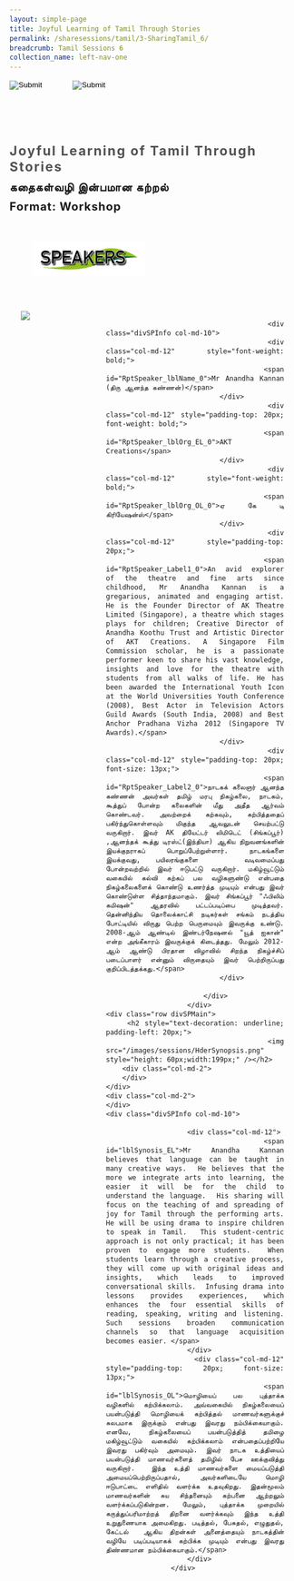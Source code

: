 ```yaml
---
layout: simple-page
title: Joyful Learning of Tamil Through Stories
permalink: /sharesessions/tamil/3-SharingTamil_6/
breadcrumb: Tamil Sessions 6
collection_name: left-nav-one
---
```




<input type="image" name="btnBack" id="btnBack" onclick="goBack()" src="/images/btnBack.png" style="height:70px;">
<input type="image" name="btnRegister" id="btnRegister" src="/images/btnClosed.png"
    style="height:70px;padding-left: 50px;" />

<link href="/misc/bootstrap.min.css" rel="stylesheet" />
<link href="/misc/Site.css" rel="stylesheet" />
<style>
    .divSPMain {
        padding: 20px;
        padding-top: 20px;
        text-align: justify;
        border-radius: 20px;
    }
    .divSPInfo {
        padding-top: 1px;
    }
</style>
<script>
        function goBack() {
          window.history.back();
        }
        </script>
        
<div id="PanelSess">
    <div class="col-md-12" style="padding-top: 40px;">
        <b>
            <span id="lblTitle_EL" style="font-weight: bold; font-size: 23px; letter-spacing: 2px; color: #525252">
                Joyful Learning of Tamil Through Stories</span></b>
    </div>
    <div class="col-md-12" style="padding-top: 10px;">
        <span id="lblTitle_OL" style="font-weight: bold; font-size: 20px; letter-spacing: 1px;">
        கதைகள்வழி இன்பமான கற்றல்</span>
    </div>
    <div class="col-md-12" style="padding-top: 10px;">
        <span id="tblFormat" style="font-weight: bold; font-size: 20px; letter-spacing: 1px;"><b>Format:</b>
            Workshop</span>
    </div>
    <div class="row divSPMain">
        <h2 style="text-decoration: underline; padding-left: 20px;">
            <img src="/images/sessions/HDerSpeakers.png" style="height: 60px;width:199px;" /></h2>
        <div class="col-md-2">
        </div>
    </div>
  <div class="row divSPMain">
                            <div class="col-md-2">
                                <img id="RptSpeaker_Img_0" src="https://event-reg.biz/DefaultBanner/images/MTLS2019/Speaker/T51.png" style="float: left; width: 150px;" />
                            </div>

                            <div class="divSPInfo col-md-10">
                                <div class="col-md-12" style="font-weight: bold;">
                                    <span id="RptSpeaker_lblName_0">Mr Anandha Kannan (திரு ஆனந்த கண்ணன்)</span>
                                </div>
                                <div class="col-md-12" style="padding-top: 20px; font-weight: bold;">
                                    <span id="RptSpeaker_lblOrg_EL_0">AKT Creations</span>
                                </div>
                                <div class="col-md-12" style="font-weight: bold;">
                                    <span id="RptSpeaker_lblOrg_OL_0">ஏ கே டி கிரியேஷன்ஸ்</span>
                                </div>
                                <div class="col-md-12" style="padding-top: 20px;">
                                    <span id="RptSpeaker_Label1_0">An avid explorer of the theatre and fine arts since childhood, Mr Anandha Kannan is a gregarious, animated and engaging artist. He is the Founder Director of AK Theatre Limited (Singapore), a theatre which stages plays for children; Creative Director of Anandha Koothu Trust and Artistic Director of AKT Creations. A Singapore Film Commission scholar, he is a passionate performer keen to share his vast knowledge, insights and love for the theatre with students from all walks of life. He has been awarded the International Youth Icon at the World Universities Youth Conference (2008), Best Actor in Television Actors Guild Awards (South India, 2008) and Best Anchor Pradhana Vizha 2012 (Singapore TV Awards).</span>
                                </div>
                                <div class="col-md-12" style="padding-top: 20px; font-size: 13px;">
                                    <span id="RptSpeaker_Label2_0">நாடகக் கலைஞர் ஆனந்த கண்ணன் அவர்கள் தமிழ் மரபு நிகழ்கலை, நாடகம், கூத்துப் போன்ற கலைகளின் மீது அதீத ஆர்வம் கொண்டவர். அவற்றைக் கற்கவும், கற்பித்ததைப் பகிர்ந்துகொள்ளவும் மிகுந்த ஆவலுடன் செயற்பட்டு வருகிறார். இவர் AK தியேட்டர் லிமிடெட் (சிங்கப்பூர்) ,ஆனந்தக் கூத்து டிரஸ்ட்(இந்தியா) ஆகிய நிறுவனங்களின் இயக்குநராகப் பொறுப்பேற்றுள்ளார். நாடகங்களை இயக்குவது, பயிலரங்குகளை   வடிவமைப்பது போன்றவற்றில் இவர் ஈடுபட்டு வருகிறார். மகிழ்வூட்டும் வகையில் கல்வி கற்கப் பல வழிகளுண்டு என்பதை நிகழ்கலைகளைக் கொண்டு உணர்த்த முடியும் என்பது இவர் கொண்டுள்ள சித்தாந்தமாகும். இவர் சிங்கப்பூர் "ஃபிலிம் கமிஷன்" ஆதரவில் பட்டப்படிப்பை முடித்தவர். தென்னிந்திய தொலைக்காட்சி நடிகர்கள் சங்கம் நடத்திய போட்டியில் விருது பெற்ற பெருமையும் இவருக்கு உண்டு. 2008-ஆம் ஆண்டில் இண்டர்நேஷனல் "யூத் ஐகான்" என்ற அங்கீகாரம் இவருக்குக் கிடைத்தது. மேலும் 2012-ஆம் ஆண்டு பிரதான விழாவில் சிறந்த நிகழ்ச்சிப் படைப்பாளர் என்னும் விருதையும் இவர் பெற்றிருப்பது குறிப்பிடத்தக்கது.</span>
                                </div>

                            </div>
                        </div>
    <div class="row divSPMain">
        <h2 style="text-decoration: underline; padding-left: 20px;">
            <img src="/images/sessions/HderSynopsis.png" style="height: 60px;width:199px;" /></h2>
        <div class="col-md-2">
        </div>
    </div>
    <div class="col-md-2">
    </div>
    <div class="divSPInfo col-md-10">

                        <div class="col-md-12">
                            <span id="lblSynosis_EL">Mr Anandha Kannan believes that language can be taught in many creative ways.  He believes that the more we integrate arts into learning, the easier it will be for the child to understand the language.  His sharing will focus on the teaching of and spreading of joy for Tamil through the performing arts.  He will be using drama to inspire children to speak in Tamil.  This student-centric approach is not only practical; it has been proven to engage more students.  When students learn through a creative process, they will come up with original ideas and insights, which leads to improved conversational skills.  Infusing drama into lessons provides experiences, which enhances the four essential skills of reading, speaking, writing and listening.  Such sessions broaden communication channels so that language acquisition becomes easier. </span>
                        </div>
                        <div class="col-md-12" style="padding-top: 20px; font-size: 13px;">
                            <span id="lblSynosis_OL">மொழியைப் பல புத்தாக்க வழிகளில் கற்பிக்கலாம். அவ்வகையில் நிகழ்கலையைப் பயன்படுத்தி மொழியைக் கற்பித்தல் மாணவர்களுக்குச் சுலபமாக இருக்கும் என்பது இவரது நம்பிக்கையாகும். எனவே, நிகழ்கலையைப் பயன்படுத்தித் தமிழை மகிழ்வூட்டும் வகையில் கற்பிக்கலாம் என்பதைப்பற்றியே இவரது பகிர்வும் அமையும். இவர் நாடக உத்தியைப் பயன்படுத்தி மாணவர்களைத் தமிழில் பேச ஊக்குவித்து வருகிறார்.  இந்த உத்தி மாணவர்களை மையப்படுத்தி அமையப்பெற்றிருப்பதால், அவர்களிடையே மொழி ஈடுபாட்டை எளிதில் வளர்க்க உதவுகிறது. இதன்மூலம் மாணவர்களின் சுய சிந்தனையும் கற்பனை ஆற்றலும் வளர்க்கப்படுகின்றன. மேலும், புத்தாக்க முறையில் கருத்துப்பரிமாற்றத் திறனை வளர்க்கவும் இந்த உத்தி உறுதுணையாக அமைகிறது. படித்தல், பேசுதல், எழுதுதல், கேட்டல்  ஆகிய திறன்கள் அனைத்தையும் நாடகத்தின் வழியே படிப்படியாகக் கற்பிக்க முடியும் என்பது இவரது திண்ணமான நம்பிக்கையாகும்.</span>
                        </div>
                    </div>

</div>
